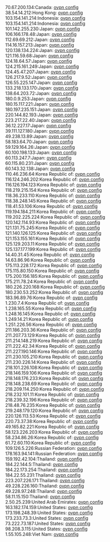 70.67.200.134:Canada: [ovpn config](vpn/70_67_200_134.ovpn)  
38.54.14.212:Hong Kong: [ovpn config](vpn/38_54_14_212.ovpn)  
103.154.141.214:Indonesia: [ovpn config](vpn/103_154_141_214.ovpn)  
103.154.141.214:Indonesia: [ovpn config](vpn/103_154_141_214.ovpn)  
101.142.255.230:Japan: [ovpn config](vpn/101_142_255_230.ovpn)  
106.166.178.48:Japan: [ovpn config](vpn/106_166_178_48.ovpn)  
112.69.69.212:Japan: [ovpn config](vpn/112_69_69_212.ovpn)  
114.16.157.213:Japan: [ovpn config](vpn/114_16_157_213.ovpn)  
120.138.134.224:Japan: [ovpn config](vpn/120_138_134_224.ovpn)  
121.116.59.68:Japan: [ovpn config](vpn/121_116_59_68.ovpn)  
124.18.64.57:Japan: [ovpn config](vpn/124_18_64_57.ovpn)  
124.215.161.249:Japan: [ovpn config](vpn/124_215_161_249.ovpn)  
124.45.47.207:Japan: [ovpn config](vpn/124_45_47_207.ovpn)  
126.217.9.52:Japan: [ovpn config](vpn/126_217_9_52.ovpn)  
126.55.225.147:Japan: [ovpn config](vpn/126_55_225_147.ovpn)  
133.218.133.170:Japan: [ovpn config](vpn/133_218_133_170.ovpn)  
138.64.203.72:Japan: [ovpn config](vpn/138_64_203_72.ovpn)  
180.0.9.253:Japan: [ovpn config](vpn/180_0_9_253.ovpn)  
180.15.117.221:Japan: [ovpn config](vpn/180_15_117_221.ovpn)  
180.197.235.151:Japan: [ovpn config](vpn/180_197_235_151.ovpn)  
220.144.82.193:Japan: [ovpn config](vpn/220_144_82_193.ovpn)  
223.217.22.40:Japan: [ovpn config](vpn/223_217_22_40.ovpn)  
36.12.227.17:Japan: [ovpn config](vpn/36_12_227_17.ovpn)  
39.111.127.180:Japan: [ovpn config](vpn/39_111_127_180.ovpn)  
49.238.13.89:Japan: [ovpn config](vpn/49_238_13_89.ovpn)  
58.183.64.70:Japan: [ovpn config](vpn/58_183_64_70.ovpn)  
59.129.164.26:Japan: [ovpn config](vpn/59_129_164_26.ovpn)  
60.100.198.133:Japan: [ovpn config](vpn/60_100_198_133.ovpn)  
60.113.247.7:Japan: [ovpn config](vpn/60_113_247_7.ovpn)  
60.115.80.231:Japan: [ovpn config](vpn/60_115_80_231.ovpn)  
60.143.32.138:Japan: [ovpn config](vpn/60_143_32_138.ovpn)  
110.46.236.64:Korea Republic of: [ovpn config](vpn/110_46_236_64.ovpn)  
116.124.246.202:Korea Republic of: [ovpn config](vpn/116_124_246_202.ovpn)  
116.126.194.123:Korea Republic of: [ovpn config](vpn/116_126_194_123.ovpn)  
118.219.215.154:Korea Republic of: [ovpn config](vpn/118_219_215_154.ovpn)  
118.36.233.110:Korea Republic of: [ovpn config](vpn/118_36_233_110.ovpn)  
118.38.248.145:Korea Republic of: [ovpn config](vpn/118_38_248_145.ovpn)  
118.41.53.106:Korea Republic of: [ovpn config](vpn/118_41_53_106.ovpn)  
119.194.184.211:Korea Republic of: [ovpn config](vpn/119_194_184_211.ovpn)  
119.202.225.224:Korea Republic of: [ovpn config](vpn/119_202_225_224.ovpn)  
120.142.114.93:Korea Republic of: [ovpn config](vpn/120_142_114_93.ovpn)  
121.131.75.245:Korea Republic of: [ovpn config](vpn/121_131_75_245.ovpn)  
121.140.126.125:Korea Republic of: [ovpn config](vpn/121_140_126_125.ovpn)  
121.153.155.161:Korea Republic of: [ovpn config](vpn/121_153_155_161.ovpn)  
125.129.203.11:Korea Republic of: [ovpn config](vpn/125_129_203_11.ovpn)  
125.137.177.199:Korea Republic of: [ovpn config](vpn/125_137_177_199.ovpn)  
14.40.31.45:Korea Republic of: [ovpn config](vpn/14_40_31_45.ovpn)  
14.63.86.96:Korea Republic of: [ovpn config](vpn/14_63_86_96.ovpn)  
175.113.228.172:Korea Republic of: [ovpn config](vpn/175_113_228_172.ovpn)  
175.115.80.150:Korea Republic of: [ovpn config](vpn/175_115_80_150.ovpn)  
175.200.156.185:Korea Republic of: [ovpn config](vpn/175_200_156_185.ovpn)  
175.211.78.24:Korea Republic of: [ovpn config](vpn/175_211_78_24.ovpn)  
180.226.220.168:Korea Republic of: [ovpn config](vpn/180_226_220_168.ovpn)  
180.230.53.252:Korea Republic of: [ovpn config](vpn/180_230_53_252.ovpn)  
183.96.89.76:Korea Republic of: [ovpn config](vpn/183_96_89_76.ovpn)  
1.230.7.4:Korea Republic of: [ovpn config](vpn/1_230_7_4.ovpn)  
1.238.165.55:Korea Republic of: [ovpn config](vpn/1_238_165_55.ovpn)  
1.248.16.145:Korea Republic of: [ovpn config](vpn/1_248_16_145.ovpn)  
1.249.14.21:Korea Republic of: [ovpn config](vpn/1_249_14_21.ovpn)  
1.251.226.56:Korea Republic of: [ovpn config](vpn/1_251_226_56.ovpn)  
211.186.203.36:Korea Republic of: [ovpn config](vpn/211_186_203_36.ovpn)  
211.207.73.129:Korea Republic of: [ovpn config](vpn/211_207_73_129.ovpn)  
211.214.148.219:Korea Republic of: [ovpn config](vpn/211_214_148_219.ovpn)  
211.222.42.34:Korea Republic of: [ovpn config](vpn/211_222_42_34.ovpn)  
211.227.190.146:Korea Republic of: [ovpn config](vpn/211_227_190_146.ovpn)  
211.230.105.210:Korea Republic of: [ovpn config](vpn/211_230_105_210.ovpn)  
211.230.226.14:Korea Republic of: [ovpn config](vpn/211_230_226_14.ovpn)  
218.101.226.108:Korea Republic of: [ovpn config](vpn/218_101_226_108.ovpn)  
218.146.159.106:Korea Republic of: [ovpn config](vpn/218_146_159_106.ovpn)  
218.148.176.233:Korea Republic of: [ovpn config](vpn/218_148_176_233.ovpn)  
218.148.238.69:Korea Republic of: [ovpn config](vpn/218_148_238_69.ovpn)  
218.209.114.250:Korea Republic of: [ovpn config](vpn/218_209_114_250.ovpn)  
218.232.101.11:Korea Republic of: [ovpn config](vpn/218_232_101_11.ovpn)  
218.239.32.196:Korea Republic of: [ovpn config](vpn/218_239_32_196.ovpn)  
218.48.76.235:Korea Republic of: [ovpn config](vpn/218_48_76_235.ovpn)  
219.248.179.120:Korea Republic of: [ovpn config](vpn/219_248_179_120.ovpn)  
220.126.113.53:Korea Republic of: [ovpn config](vpn/220_126_113_53.ovpn)  
220.73.37.38:Korea Republic of: [ovpn config](vpn/220_73_37_38.ovpn)  
49.165.82.221:Korea Republic of: [ovpn config](vpn/49_165_82_221.ovpn)  
58.123.226.203:Korea Republic of: [ovpn config](vpn/58_123_226_203.ovpn)  
58.234.86.26:Korea Republic of: [ovpn config](vpn/58_234_86_26.ovpn)  
61.72.60.110:Korea Republic of: [ovpn config](vpn/61_72_60_110.ovpn)  
109.126.5.226:Russian Federation: [ovpn config](vpn/109_126_5_226.ovpn)  
178.163.94.141:Russian Federation: [ovpn config](vpn/178_163_94_141.ovpn)  
159.192.42.104:Thailand: [ovpn config](vpn/159_192_42_104.ovpn)  
184.22.144.5:Thailand: [ovpn config](vpn/184_22_144_5.ovpn)  
184.22.173.254:Thailand: [ovpn config](vpn/184_22_173_254.ovpn)  
184.22.55.231:Thailand: [ovpn config](vpn/184_22_55_231.ovpn)  
223.207.226.171:Thailand: [ovpn config](vpn/223_207_226_171.ovpn)  
49.228.226.160:Thailand: [ovpn config](vpn/49_228_226_160.ovpn)  
49.228.97.248:Thailand: [ovpn config](vpn/49_228_97_248.ovpn)  
58.11.15.150:Thailand: [ovpn config](vpn/58_11_15_150.ovpn)  
2.50.25.239:United Arab Emirates: [ovpn config](vpn/2_50_25_239.ovpn)  
163.182.174.159:United States: [ovpn config](vpn/163_182_174_159.ovpn)  
173.198.248.39:United States: [ovpn config](vpn/173_198_248_39.ovpn)  
173.233.73.3:United States: [ovpn config](vpn/173_233_73_3.ovpn)  
73.222.73.187:United States: [ovpn config](vpn/73_222_73_187.ovpn)  
98.208.3.115:United States: [ovpn config](vpn/98_208_3_115.ovpn)  
1.55.105.248:Viet Nam: [ovpn config](vpn/1_55_105_248.ovpn)  
